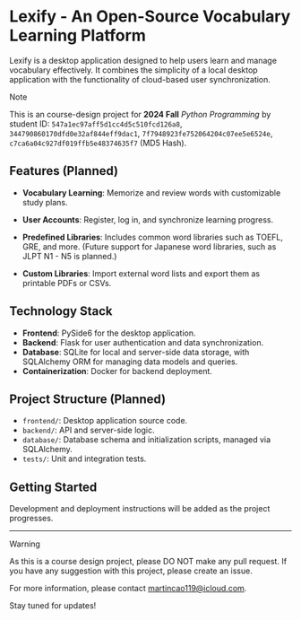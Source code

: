 # Lexify - An Open-Source Vocabulary Learning Platform

Lexify is a desktop application designed to help users learn and manage vocabulary effectively. It combines the simplicity of a local desktop application with the functionality of cloud-based user synchronization.

> [!NOTE]
>
> This is an course-design project for **2024 Fall** _Python Programming_ by student ID: `547a1ec97aff5d1cc4d5c510fcd126a8`, `344790860170dfd0e32af844eff9dac1`, `7f7948923fe752064204c07ee5e6524e`, `c7ca6a04c927df019ffb5e48374635f7` (MD5 Hash).

## Features (Planned)

- **Vocabulary Learning**: Memorize and review words with customizable study plans.

- **User Accounts**: Register, log in, and synchronize learning progress.

- **Predefined Libraries**: Includes common word libraries such as TOEFL, GRE, and more. (Future support for Japanese word libraries, such as JLPT N1 - N5 is planned.)

- **Custom Libraries**: Import external word lists and export them as printable PDFs or CSVs.

## Technology Stack
- **Frontend**: PySide6 for the desktop application.
- **Backend**: Flask for user authentication and data synchronization.
- **Database**: SQLite for local and server-side data storage, with SQLAlchemy ORM for managing data models and queries.
- **Containerization**: Docker for backend deployment.

## Project Structure (Planned)
- `frontend/`: Desktop application source code.
- `backend/`: API and server-side logic.
- `database/`: Database schema and initialization scripts, managed via SQLAlchemy.
- `tests/`: Unit and integration tests.

## Getting Started
Development and deployment instructions will be added as the project progresses.

---

> [!WARNING]
> As this is a course design project, please DO NOT make any pull request. If you have any suggestion with this project, please create an issue.

For more information, please contact <a href="mailto:martincao119@icloud.com">martincao119@icloud.com</a>.

Stay tuned for updates!